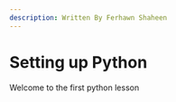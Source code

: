 ```yaml
---
description: Written By Ferhawn Shaheen
---
```


# Setting up Python

Welcome to the first python lesson



